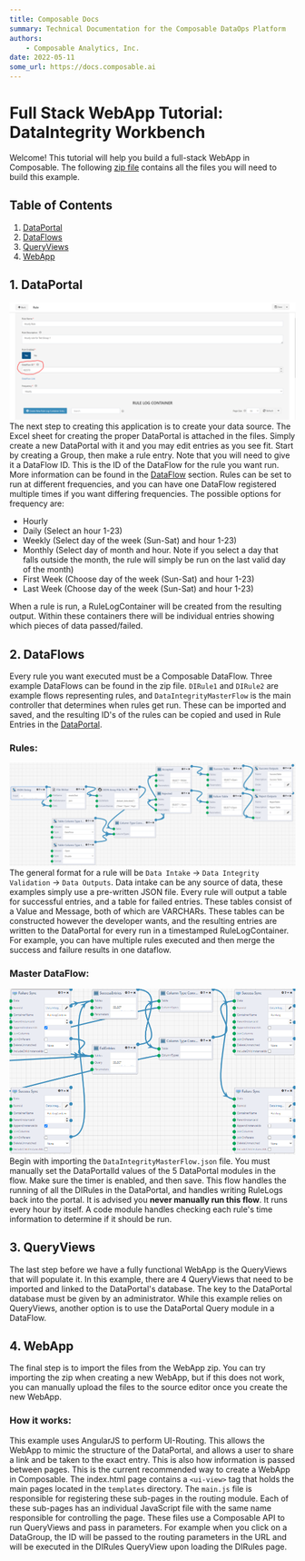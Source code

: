 ```yaml
---
title: Composable Docs
summary: Technical Documentation for the Composable DataOps Platform
authors:
    - Composable Analytics, Inc.
date: 2022-05-11
some_url: https://docs.composable.ai
---
```

# Full Stack WebApp Tutorial: DataIntegrity Workbench
Welcome! This tutorial will help you build a full-stack WebApp in Composable. The following <a href = "https://raw.githubusercontent.com/ComposableAnalytics/Docs/master/docs/WebApps/files/DataIntegrityWorkbenchFiles.zip" download>zip file</a> contains all the files you will need to build this example.
## Table of Contents
1. [DataPortal](#DIPortal)
2. [DataFlows](#DIFlow)
3. [QueryViews](#DIQuery)
4. [WebApp](#DIApp)
## <a name="DIPortal"></a>1. DataPortal
![DataPortal Rule](img/DIPortalRules.png)
The next step to creating this application is to create your data source. The Excel sheet for creating the proper DataPortal is attached in the files. Simply create a new DataPortal with it and you may edit entries as you see fit. Start by creating a Group, then make a rule entry. Note that you will need to give it a DataFlow ID. This is the ID of the DataFlow for the rule you want run. More information can be found in the [DataFlow](#DIFlow) section. Rules can be set to run at different frequencies, and you can have one DataFlow registered multiple times if you want differing frequencies. 
The possible options for frequency are:

* Hourly
* Daily (Select an hour 1-23)
* Weekly (Select day of the week (Sun-Sat) and hour 1-23)
* Monthly (Select day of month and hour. Note if you select a day that falls outside the month, the rule will simply be run on the last valid day of the month)
* First Week (Choose day of the week (Sun-Sat) and hour 1-23)
* Last Week (Choose day of the week (Sun-Sat) and hour 1-23)

When a rule is run, a RuleLogContainer will be created from the resulting output. Within these containers there will be individual entries showing which pieces of data passed/failed.

## <a name="DIFlow"></a>2. DataFlows
Every rule you want executed must be a Composable DataFlow. Three example DataFlows can be found in the zip file. `DIRule1` and `DIRule2` are example flows representing rules, and `DataIntegrityMasterFlow` is the main controller that determines when rules get run. These can be imported and saved, and the resulting ID's of the rules can be copied and used in Rule Entries in the [DataPortal](#DIPortal).

### Rules:
![DataFlow: Rule Example](img/DIFlowExample.png)
The general format for a rule will be `Data Intake` -> `Data Integrity Validation` -> `Data Outputs`. Data intake can be any source of data, these examples simply use a pre-written JSON file. Every rule will output a table for successful entries, and a table for failed entries. These tables consist of a Value and Message, both of which are VARCHARs. These tables can be constructed however the developer wants, and the resulting entries are written to the DataPortal for every run in a timestamped RuleLogContainer. For example, you can have multiple rules executed and then merge the success and failure results in one dataflow.

### Master DataFlow:
![DataFlow: Master Flow](img/DIFlowMaster.png)
Begin with importing the `DataIntegrityMasterFlow.json` file. You must manually set the DataPortalId values of the 5 DataPortal modules in the flow. Make sure the timer is enabled, and then save. This flow handles the running of all the DIRules in the DataPortal, and handles writing RuleLogs back into the portal.
It is advised you **never manually run this flow**. It runs every hour by itself. A code module handles checking each rule's time information to determine if it should be run.

## <a name="DIQuery"></a>3. QueryViews
The last step before we have a fully functional WebApp is the QueryViews that will populate it. In this example, there are 4 QueryViews that need to be imported and linked to the DataPortal's database. The key to the DataPortal database must be given by an administrator. While this example relies on QueryViews, another option is to use the DataPortal Query module in a DataFlow.

## <a name="DIApp"></a>4. WebApp
The final step is to import the files from the WebApp zip. You can try importing the zip when creating a new WebApp, but if this does not work, you can manually upload the files to the source editor once you create the new WebApp.
### How it works:
This example uses AngularJS to perform UI-Routing. This allows the WebApp to mimic the structure of the DataPortal, and allows a user to share a link and be taken to the exact entry. This is also how information is passed between pages. This is the current recommended way to create a WebApp in Composable. The index.html page contains a `<ui-view>` tag that holds the main pages located in the `templates` directory. The `main.js` file is responsible for registering these sub-pages in the routing module. Each of these sub-pages has an individual JavaScript file with the same name responsible for controlling the page. These files use a Composable API to run QueryViews and pass in parameters. For example when you click on a DataGroup, the ID will be passed to the routing parameters in the URL and will be executed in the DIRules QueryView upon loading the DIRules page.
